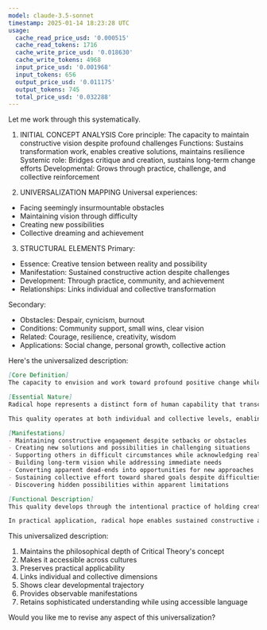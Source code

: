 ```yaml
---
model: claude-3.5-sonnet
timestamp: 2025-01-14 18:23:28 UTC
usage:
  cache_read_price_usd: '0.000515'
  cache_read_tokens: 1716
  cache_write_price_usd: '0.018630'
  cache_write_tokens: 4968
  input_price_usd: '0.001968'
  input_tokens: 656
  output_price_usd: '0.011175'
  output_tokens: 745
  total_price_usd: '0.032288'
---
```


Let me work through this systematically.

1. INITIAL CONCEPT ANALYSIS
Core principle: The capacity to maintain constructive vision despite profound challenges
Functions: Sustains transformation work, enables creative solutions, maintains resilience
Systemic role: Bridges critique and creation, sustains long-term change efforts
Developmental: Grows through practice, challenge, and collective reinforcement

2. UNIVERSALIZATION MAPPING
Universal experiences:
- Facing seemingly insurmountable obstacles
- Maintaining vision through difficulty
- Creating new possibilities
- Collective dreaming and achievement

3. STRUCTURAL ELEMENTS
Primary:
- Essence: Creative tension between reality and possibility
- Manifestation: Sustained constructive action despite challenges
- Development: Through practice, community, and achievement
- Relationships: Links individual and collective transformation

Secondary:
- Obstacles: Despair, cynicism, burnout
- Conditions: Community support, small wins, clear vision
- Related: Courage, resilience, creativity, wisdom
- Applications: Social change, personal growth, collective action

Here's the universalized description:

```markdown
[Core Definition]
The capacity to envision and work toward profound positive change while fully acknowledging current difficulties, maintaining creative tension between present reality and future possibility. This quality enables constructive action in challenging circumstances through the integration of clear-seeing and life-affirming vision.

[Essential Nature]
Radical hope represents a distinct form of human capability that transcends both ordinary optimism and wishful thinking. It combines unflinching awareness of current conditions with deep commitment to positive possibility, creating a dynamic foundation for transformative action. Unlike simple positivity, it grows stronger through engaging with difficulty, transforming challenges into opportunities for deeper understanding and more effective action.

This quality operates at both individual and collective levels, enabling people to maintain constructive engagement with significant challenges while nurturing visions of meaningful change. It provides psychological and practical resources for sustained effort toward important goals, especially when facing complex or seemingly intractable problems.

[Manifestations]
- Maintaining constructive engagement despite setbacks or obstacles
- Creating new solutions and possibilities in challenging situations
- Supporting others in difficult circumstances while acknowledging reality
- Building long-term vision while addressing immediate needs
- Converting apparent dead-ends into opportunities for new approaches
- Sustaining collective effort toward shared goals despite difficulties
- Discovering hidden possibilities within apparent limitations

[Functional Description]
This quality develops through the intentional practice of holding creative tension between clear perception of current reality and compelling vision of positive possibility. It grows stronger through engaging with real challenges while maintaining connection to deeper purpose and possibility. The capacity is reinforced through community support, shared vision, and the experience of creating positive change despite difficulties.

In practical application, radical hope enables sustained constructive action in challenging circumstances by providing both psychological resources and practical strategies. It manifests as the ability to maintain effective engagement with difficult situations while nurturing viable paths toward positive change. This quality supports both individual resilience and collective transformation by connecting immediate actions to larger purpose and possibility.
```

This universalized description:
1. Maintains the philosophical depth of Critical Theory's concept
2. Makes it accessible across cultures
3. Preserves practical applicability
4. Links individual and collective dimensions
5. Shows clear developmental trajectory
6. Provides observable manifestations
7. Retains sophisticated understanding while using accessible language

Would you like me to revise any aspect of this universalization?